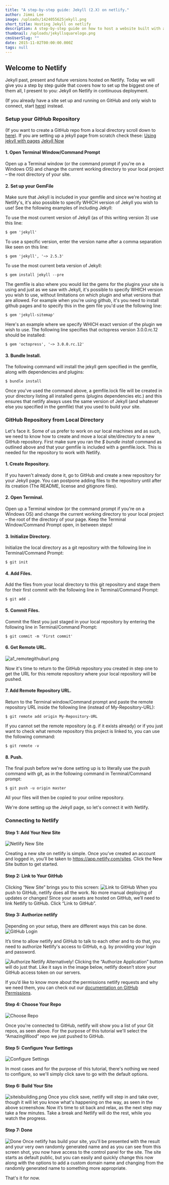 ```yaml
---
title: "A step-by-step guide: Jekyll (2.X) on netlify."
author: Jimmi Lee
image: /uploads/1424055625jekyll.png
short_title: Hosting Jekyll on netlify
description: A step-by-step guide on how to host a website built with a specific version of jekyll.
thumbnail: /uploads/jekyllsquarelogo.png
cmsUserSlug: ""
date: 2015-11-02T00:00:00.000Z
tags: null
---
```


## **Welcome to Netlify**
Jekyll past, present and future versions hosted on Netlify.  Today we will give you a step by step guide that covers how to set up the biggest one of them all, I present to you: Jekyll on Netlify in continuous deployment.

(If you already have a site set up and running on GitHub and only wish to connect, start [here](#netlifystart)) instead.

### **Setup your GitHub Repository**
(If you want to create a GitHub repo from a local directory scroll down to [here](#githubfromlocal)).
If you are setting up a jekyll page from scratch check these:
[Using jekyll with pages](https://help.github.com/articles/using-jekyll-with-pages/)
[Jekyll Now](https://github.com/barryclark/jekyll-now)

#### 1. Open Terminal Window/Command Prompt
Open up a Terminal window (or the command prompt if you're on a Windows OS) and change the current working directory to your local project – the root directory of your site.

#### 2. Set up your GemFile
Make sure that Jekyll is included in your gemfile and since we're hosting at Netlify's, it's also possible to specify WHICH version of Jekyll you wish to use! 
See the following examples of including Jekyll:

To use the most current version of Jekyll (as of this writing version 3) use this line:
```
$ gem 'jekyll'
```

To use a specific version, enter the version name after a comma separation like seen on this line:
```
$ gem 'jekyll', '~> 2.5.3'
```

To use the most current beta version of Jekyll:
```
$ gem install jekyll --pre
```

The gemfile is also where you would list the gems for the plugins your site is using and just as we saw with Jekyll, it's possible to specify WHICH version you wish to use, without limitations on which plugin and what versions that are allowed.
For example when you're using github, it's you need to install github pages and to specify this in the gem file you'd use the following line: 
```
$ gem 'jekyll-sitemap'
```

Here's an example where we specify WHICH exact version of the plugin we wish to use.  The following line specifies that octopress version 3.0.0.rc.12 should be installed:
```
$ gem 'octopress', '~> 3.0.0.rc.12'
```

#### 3. Bundle Install.
The following command will install the jekyll gem specified in the gemfile, along with dependencies and plugins:
```
$ bundle install
```
Once you've used the command above, a gemfile.lock file will be created in your directory listing all installed gems (plugins dependencies etc.) and this ensures that netlify always uses the same version of Jekyll (and whatever else you specified in the gemfile) that you used to build your site.

### **GitHub Repository from Local Directory**
<a id="githubfromlocal"></a>
Let's face it. Some of us prefer to work on our local machines and as such, we need to know how to create and move a local site/directory to a new GitHub repository.
First make sure you ran the _$ bundle install_ command as outlined above and that your gemfile is included with a gemfile.lock.  This is needed for the repository to work with Netlify.

#### 1. Create Repository. 
If you haven't already done it, go to GitHub and create a new repository for your Jekyll page. 
You can postpone adding files to the repository until after its creation (The README, license and gitignore files).

#### 2. Open Terminal. 
Open up a Terminal window (or the command prompt if you're on a Windows OS) and change the current working directory to your local project – the root of the directory of your page.
Keep the Terminal Window/Command Prompt open, in between steps!

#### 3. Initialize Directory. 
Initialize the local directory as a git repository with the following line in Terminal/Command Prompt:
```
$ git init
```

#### 4. Add Files. 
Add the files from your local directory to this git repository and stage them for their first commit with the following line in Terminal/Command Prompt:
```
$ git add .
```

#### 5. Commit Files. 
Commit the filest you just staged in your local repository by entering the following line in Terminal/Command Prompt:
```
$ git commit -m 'First commit'
```

#### 6. Get Remote URL. 
![a1_remotegithuburl.png](/uploads/a1_remotegithuburl.png)

Now it's time to return to the GitHub repository you created in step one to get the URL for this remote repository where your local repository will be pushed.


#### 7. Add Remote Repository URL.
Return to the Terminal window/Command prompt and paste the remote repository URL inside the following line (instead of My-Repository-URL):
```
$ git remote add origin My-Repository-URL
```
If you cannot set the remote repository (e.g. if it exists already) or if you just want to check what remote repository this project is linked to, you can use the following command:
```
$ git remote -v
```

#### 8. Push.
The final push before we're done setting up is to literally use the push command with git, as in the following command in Terminal/Command prompt:
```
$ git push -u origin master
```

All your files will then be copied to your online repository.

We're done setting up the Jekyll page, so let's connect it with Netlify.

### **Connecting to Netlify**
<a id="netlifystart"></a>

#### Step 1: Add Your New Site
![Netlify New Site](/uploads/newsitebut.png)

Creating a new site on netlify is simple. Once you’ve created an account and logged in, you’ll be taken to https://app.netlify.com/sites. Click the New Site button to get started.

#### Step 2: Link to Your GitHub
Clicking “New Site” brings you to this screen:
![Link to GitHub](/uploads/createsite.png)
When you push to GitHub, netlify does all the work. No more manual deploying of updates or changes!
Since your assets are hosted on GitHub, we’ll need to link Netlify to GitHub. Click “Link to GitHub”.

#### Step 3: Authorize netlify
Depending on your setup, there are different ways this can be done.
![GitHub Login](/uploads/githublogin.png)

It’s time to allow netlify and GitHub to talk to each other and to do that, you need to authorize Netlify's access to GitHub, e.g. by providing your login and password.

![Authorize Netlify](/img/)
Alternatively! Clicking the “Authorize Application” button will do just that. Like it says in the image below, netlify doesn’t store your GitHub access token on our servers. 

If you’d like to know more about the permissions netlify requests and why we need them, you can check out our [documentation on GitHub Permissions](https://docs.netlify.com/github-permissions/).

#### Step 4: Choose Your Repo
![Choose Repo](/uploads/chooserepo.png)

Once you're connected to GitHub, netlify will show you a list of your Git repos, as seen above.
For the purpose of this tutorial we'll select the “AmazingWood” repo we just pushed to GitHub. 

#### Step 5: Configure Your Settings
![Configure Settings](/uploads/configurerepo.png)

In most cases and for the purpose of this tutorial, there's nothing we need to configure, so we'll simply click save to go with the default options.

#### Step 6: Build Your Site
![siteisbuilding.png](/uploads/siteisbuilding.png)
Once you click save, netlify will step in and take over, though it will let you know what's happening on the way, as seen in the above screenshow.
Now it’s time to sit back and relax, as the next step may take a few minutes. Take a break and Netlify will do the rest, while you watch the progress.

#### Step 7: Done
![Done](/uploads/naturalistpanda.png)
Once netlify has build your site, you'll be presented with the result and your very own randomly generated name and as you can see from this screen shot, you now have access to the control panel for the site.
The site starts as default public, but you can easily and quickly change this now along with the options to add a custom domain name and changing from the randomly generated name to something more appropriate.

That's it for now.
